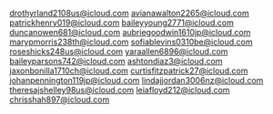 drothyrland2108us@icloud.com
avianawalton2265@icloud.com
patrickhenry019@icloud.com
baileyyoung2771@icloud.com
duncanowen681@icloud.com
aubriegoodwin1610jp@icloud.com
marypmorris238th@icloud.com
sofiablevins0310be@icloud.com
roseshicks248us@icloud.com
yaraallen6896@icloud.com
baileyparsons742@icloud.com
ashtondiaz3@icloud.com
jaxonbonilla1710ch@icloud.com
curtisfitzpatrick27@icloud.com
johanpennington119jp@icloud.com
lindajjordan3006nz@icloud.com
theresajshelley98us@icloud.com
leiafloyd212@icloud.com
chrisshah897@icloud.com
